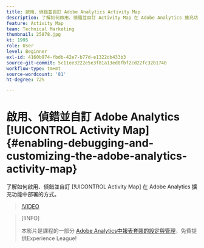 ```yaml
---
title: 啟用、偵錯並自訂 Adobe Analytics Activity Map
description: 了解如何啟用、偵錯並自訂 Activity Map 在 Adobe Analytics 擴充功能中部署的方式。
feature: Activity Map
team: Technical Marketing
thumbnail: 25878.jpg
kt: 1995
role: User
level: Beginner
exl-id: 4160b974-fbdb-42e7-b77d-e1322db433b3
source-git-commit: 5c11ee3222e5e3f81a13ed8fbf2cd22fc32b1740
workflow-type: tm+mt
source-wordcount: '81'
ht-degree: 72%

---
```


# 啟用、偵錯並自訂 Adobe Analytics [!UICONTROL Activity Map] {#enabling-debugging-and-customizing-the-adobe-analytics-activity-map}

了解如何啟用、偵錯並自訂 [!UICONTROL Activity Map] 在 Adobe Analytics 擴充功能中部署的方式。

>[!VIDEO](https://video.tv.adobe.com/v/25878?quality=12)

>[!INFO]
>
> 本影片是課程的一部分 [Adobe Analytics中報表套裝的設定與管理](https://experienceleague.adobe.com/?recommended=Analytics-A-1-2021.1.administration)，免費提供Experience League!